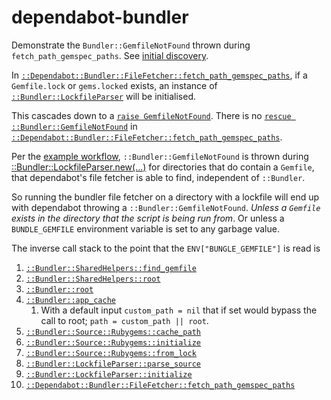 # dependabot-bundler
Demonstrate the `Bundler::GemfileNotFound` thrown during `fetch_path_gemspec_paths`. See [initial discovery](https://github.com/Skenvy/dependabot-linguist/issues/6).

In [`::Dependabot::Bundler::FileFetcher::fetch_path_gemspec_paths`](https://github.com/dependabot/dependabot-core/blob/v0.217.0/bundler/lib/dependabot/bundler/file_fetcher.rb#L172-L191), if a `Gemfile.lock` or `gems.locked` exists, an instance of [`::Bundler::LockfileParser`](https://github.com/rubygems/rubygems/blob/bundler-v2.4.12/bundler/lib/bundler/lockfile_parser.rb#L59) will be initialised.

This cascades down to a [`raise GemfileNotFound`](https://github.com/rubygems/rubygems/blob/bundler-v2.4.12/bundler/lib/bundler.rb#L305-L313). There is no [`rescue ::Bundler::GemfileNotFound`](https://github.com/dependabot/dependabot-core/blob/v0.217.0/bundler/lib/dependabot/bundler/file_fetcher.rb#L185-L187) in [`::Dependabot::Bundler::FileFetcher::fetch_path_gemspec_paths`](https://github.com/dependabot/dependabot-core/blob/v0.217.0/bundler/lib/dependabot/bundler/file_fetcher.rb#L172-L191).

Per the [example workflow](https://github.com/CloutKhan/dependabot-bundler/blob/main/.github/workflows/GemfileNotFound.yml), `::Bundler::GemfileNotFound` is thrown during [::Bundler::LockfileParser.new(...)](https://github.com/dependabot/dependabot-core/blob/v0.217.0/bundler/lib/dependabot/bundler/file_fetcher.rb#L174-L175) for directories that do contain a `Gemfile`, that dependabot's file fetcher is able to find, independent of `::Bundler`.

So running the bundler file fetcher on a directory with a lockfile will end up with dependabot throwing a `::Bundler::GemfileNotFound`. _Unless a `Gemfile` exists in the directory that the script is being run from_. Or unless a `BUNDLE_GEMFILE` environment variable is set to any garbage value.

The inverse call stack to the point that the `ENV["BUNGLE_GEMFILE"]` is read is
1. [`::Bundler::SharedHelpers::find_gemfile`](https://github.com/rubygems/rubygems/blob/bundler-v2.4.12/bundler/lib/bundler/shared_helpers.rb#L214-L218)
1. [`::Bundler::SharedHelpers::root`](https://github.com/rubygems/rubygems/blob/bundler-v2.4.12/bundler/lib/bundler/shared_helpers.rb#L13-L17)
1. [`::Bundler::root`](https://github.com/rubygems/rubygems/blob/bundler-v2.4.12/bundler/lib/bundler.rb#L305C12-L313)
1. [`::Bundler::app_cache`](https://github.com/rubygems/rubygems/blob/bundler-v2.4.12/bundler/lib/bundler.rb#L329-L332)
    1. With a default input `custom_path = nil` that if set would bypass the call to root; `path = custom_path || root`.
1. [`::Bundler::Source::Rubygems::cache_path`](https://github.com/rubygems/rubygems/blob/bundler-v2.4.12/bundler/lib/bundler/source/rubygems.rb#L460-L462)
1. [`::Bundler::Source::Rubygems::initialize`](https://github.com/rubygems/rubygems/blob/bundler-v2.4.12/bundler/lib/bundler/source/rubygems.rb#L15C11-L25)
1. [`::Bundler::Source::Rubygems::from_lock`](https://github.com/rubygems/rubygems/blob/bundler-v2.4.12/bundler/lib/bundler/source/rubygems.rb#L87C23-L89)
1. [`::Bundler::LockfileParser::parse_source`](https://github.com/rubygems/rubygems/blob/bundler-v2.4.12/bundler/lib/bundler/lockfile_parser.rb#L109C17-L147)
1. [`::Bundler::LockfileParser::initialize`](https://github.com/rubygems/rubygems/blob/bundler-v2.4.12/bundler/lib/bundler/lockfile_parser.rb#L59C16-L94)
1. [`::Dependabot::Bundler::FileFetcher::fetch_path_gemspec_paths`](https://github.com/dependabot/dependabot-core/blob/v0.217.0/bundler/lib/dependabot/bundler/file_fetcher.rb#L172-L191)
